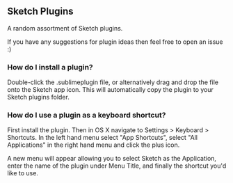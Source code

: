 ## Sketch Plugins

A random assortment of Sketch plugins.

If you have any suggestions for plugin ideas then feel free to open an issue :)

### How do I install a plugin?

Double-click the .sublimeplugin file, or alternatively drag and drop the file onto the Sketch app icon. This will automatically copy the plugin to your Sketch plugins folder.

### How do I use a plugin as a keyboard shortcut?

First install the plugin. Then in OS X navigate to Settings > Keyboard > Shortcuts. In the left hand menu select "App Shortcuts", select "All Applications" in the right hand menu and click the plus icon. 

A new menu will appear allowing you to select Sketch as the Application, enter the name of the plugin under Menu Title, and finally the shortcut you'd like to use.
